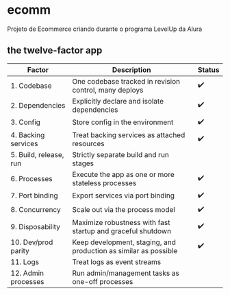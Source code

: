 # ecomm

Projeto de Ecommerce criando durante o programa LevelUp da Alura

## the twelve-factor app

| Factor | Description | Status |  
|--------|-------------|--------|  
| 1. Codebase | One codebase tracked in revision control, many deploys | ✔️|  
| 2. Dependencies | Explicitly declare and isolate dependencies |✔️ |  
| 3. Config | Store config in the environment |✔️ |  
| 4. Backing services | Treat backing services as attached resources |✔️ |  
| 5. Build, release, run | Strictly separate build and run stages | |  
| 6. Processes | Execute the app as one or more stateless processes | ✔️|  
| 7. Port binding | Export services via port binding |✔️ |  
| 8. Concurrency | Scale out via the process model |✔️ |  
| 9. Disposability | Maximize robustness with fast startup and graceful shutdown |✔️ |  
| 10. Dev/prod parity | Keep development, staging, and production as similar as possible |✔️ |  
| 11. Logs | Treat logs as event streams | |  
| 12. Admin processes | Run admin/management tasks as one-off processes | |